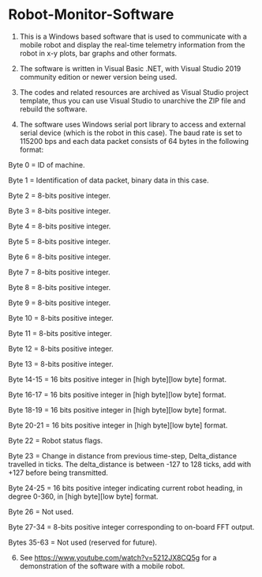 # Robot-Monitor-Software
1. This is a Windows based software that is used to communicate with a mobile robot and display the real-time telemetry information from the robot in x-y plots, bar graphs and other formats. 

2. The software is written in Visual Basic .NET, with Visual Studio 2019 community edition or newer version being used.

3. The codes and related resources are archived as Visual Studio project template, thus you can use Visual Studio to unarchive the ZIP file and rebuild the software.

4. The software uses Windows serial port library to access and external serial device (which is the robot in this case). The baud rate is set to 115200 bps and each data packet consists of 64 bytes in the following format:

Byte 0 = ID of machine.

Byte 1 = Identification of data packet, binary data in this case.

Byte 2 = 8-bits positive integer.

Byte 3 = 8-bits positive integer.

Byte 4 = 8-bits positive integer.

Byte 5 = 8-bits positive integer.

Byte 6 = 8-bits positive integer.

Byte 7 = 8-bits positive integer.

Byte 8 = 8-bits positive integer.

Byte 9 = 8-bits positive integer.

Byte 10 = 8-bits positive integer.

Byte 11 = 8-bits positive integer.

Byte 12 = 8-bits positive integer.

Byte 13 = 8-bits positive integer.

Byte 14-15 = 16 bits positive integer in [high byte][low byte] format.

Byte 16-17 = 16 bits positive integer in [high byte][low byte] format.

Byte 18-19 = 16 bits positive integer in [high byte][low byte] format.

Byte 20-21 = 16 bits positive integer in [high byte][low byte] format.

Byte 22 = Robot status flags.

Byte 23 = Change in distance from previous time-step, Delta_distance travelled in ticks. 
The delta_distance is between -127 to 128 ticks, add with +127 before being transmitted.

Byte 24-25 = 16 bits positive integer indicating current robot heading, in degree 0-360, 
in [high byte][low byte] format.

Byte 26 = Not used.

Byte 27-34 = 8-bits positive integer corresponding to on-board FFT output.

Bytes 35-63 = Not used (reserved for future).

6. See https://www.youtube.com/watch?v=5212JX8CQ5g for a demonstration of the software with a mobile robot.


